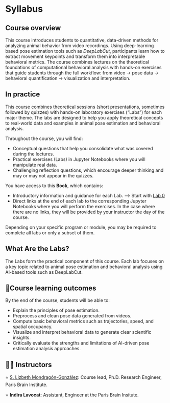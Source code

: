 # Syllabus




## Course overview 

This course introduces students to quantitative, data-driven methods for analyzing animal behavior from video recordings. Using deep-learning based pose estimation tools such as *DeepLabCut*, participants learn how to extract movement keypoints and transform them into interpretable behavioral metrics. The course combines lectures on the theoretical foundations of computational behavioral analysis with hands-on exercises that guide students through the full workflow: from video → pose data → behavioral quantification → visualization and interpretation.

## In practice

This course combines theoretical sessions (short presentations, sometimes followed by quizzes) with hands-on laboratory exercises (“Labs”) for each major theme.
The labs are designed to help you apply theoretical concepts to real-world data and examples in animal pose estimation and behavioral analysis.

Throughout the course, you will find:

- Conceptual questions that help you consolidate what was covered during the lectures.
- Practical exercises (Labs) in Jupyter Notebooks where you will manipulate real data.
- Challenging reflection questions, which encourage deeper thinking and may or may not appear in the quizzes.

You have access to this **Book**, which contains:

- Introductory information and guidance for each Lab. --> Start with [Lab 0](labs/0_prerequisites)
- Direct links at the end of each lab to the corresponding Jupyter Notebooks where you will perform the exercises. In the case where there are no links, they will be provided by your instructor the day of the course.

Depending on your specific program or module, you may be required to complete all labs or only a subset of them.

## What Are the Labs?

The Labs form the practical component of this course.
Each lab focuses on a key topic related to animal pose estimation and behavioral analysis using AI-based tools such as DeepLabCut.

## 🎯Course learning outcomes

By the end of the course, students will be able to:

* Explain the principles of pose estimation.
* Preprocess and clean pose data generated from videos.
* Compute basic behavioral metrics such as trajectories, speed, and spatial occupancy.
* Visualize and interpret behavioral data to generate clear scientific insights.
* Critically evaluate the strengths and limitations of AI-driven pose estimation analysis approaches.

## 👩‍🏫 Instructors

⭐️ [S. Lizbeth Mondragón-González](https://lizbeth-mg.me/): Course lead, Ph.D. Research Engineer, Paris Brain Institute.

⭐️ **Indira Lavocat**: Assistant, Engineer at the Paris Brain Insitute.